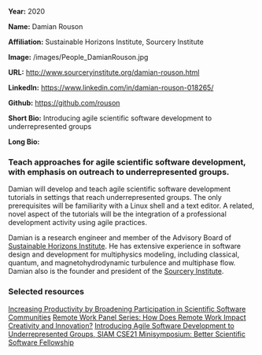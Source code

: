 **Year:** 2020

**Name:** Damian Rouson

**Affiliation:** Sustainable Horizons Institute, Sourcery Institute

**Image:** /images/People_DamianRouson.jpg

**URL:** http://www.sourceryinstitute.org/damian-rouson.html

**LinkedIn:** https://www.linkedin.com/in/damian-rouson-018265/

**Github:** https://github.com/rouson

**Short Bio:** Introducing agile scientific software development to underrepresented groups

**Long Bio:** 
### Teach approaches for agile scientific software development, with emphasis on outreach to underrepresented groups.
Damian will develop and teach agile scientific software development tutorials in settings that reach underrepresented groups.  The only prerequisites will be familiarity with a Linux shell and a text editor. A related, novel aspect of the tutorials will be the integration of a professional development activity using agile practices. 

Damian is a research engineer and member of the Advisory Board of [Sustainable Horizons Institute](http://shinstitute.org). He has extensive experience in software design and development for multiphysics modeling, including classical, quantum, and magnetohydrodynamic turbulence and multiphase flow. Damian also is the founder and president of the [Sourcery Institute](http://www.sourceryinstitute.org).

### Selected resources

<a href="https://bssw.io/blog_posts/increasing-productivity-by-broadening-participation-in-scientific-software-communities" class="link-row">Increasing Productivity by Broadening Participation in Scientific Software Communities</a>
<a href="https://ideas-productivity.org/events/strategies-for-working-remotely-panels/#panel008" class="link-row">Remote Work Panel Series:  How Does Remote Work Impact Creativity and Innovation?</a>
<a href="https://figshare.com/collections/SIAM_CSE21_Minisymposium_Better_Scientific_Software_Fellowship/5321426" class="link-row">Introducing Agile Software Development to Underrepresented Groups, SIAM CSE21 Minisymposium: Better Scientific Software Fellowship</a>
